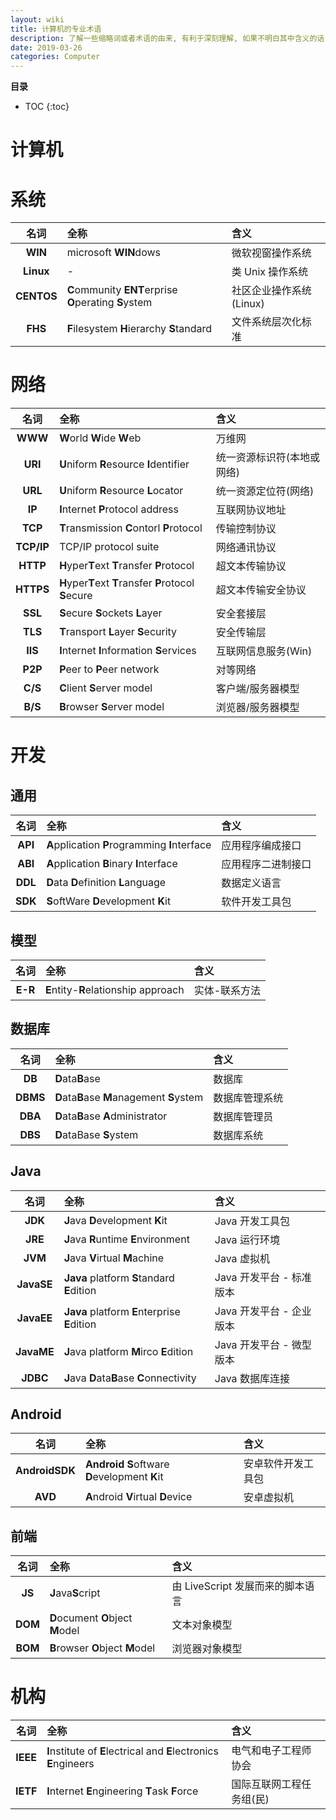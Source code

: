```yaml
---
layout: wiki
title: 计算机的专业术语
description: 了解一些缩略词或者术语的由来, 有利于深刻理解, 如果不明白其中含义的话, 必定是懵懵懂懂, 一知半解
date: 2019-03-26
categories: Computer
---
```


**目录**

* TOC
{:toc}

# 计算机

# 系统

名词 | 全称 | 含义
:--: | :-- | :--
**WIN** | microsoft **WIN**dows | 微软视窗操作系统
**Linux** | - | 类 Unix 操作系统
**CENTOS** | **C**ommunity **ENT**erprise **O**perating **S**ystem | 社区企业操作系统(Linux)
**FHS** | **F**ilesystem **H**ierarchy **S**tandard | 文件系统层次化标准

# 网络

名词 | 全称 | 含义
:--: | :-- | :--
**WWW** | **W**orld **W**ide **W**eb | 万维网
**URI** | **U**niform **R**esource **I**dentifier | 统一资源标识符(本地或网络)
**URL** | **U**niform **R**esource **L**ocator | 统一资源定位符(网络)
**IP** | **I**nternet **P**rotocol address | 互联网协议地址
**TCP** | **T**ransmission **C**ontorl **P**rotocol | 传输控制协议
**TCP/IP** | TCP/IP protocol suite | 网络通讯协议
**HTTP** | **H**yper**T**ext **T**ransfer **P**rotocol | 超文本传输协议
**HTTPS** | **H**yper**T**ext **T**ransfer **P**rotocol **S**ecure | 超文本传输安全协议
**SSL** | **S**ecure **S**ockets **L**ayer | 安全套接层
**TLS** | **T**ransport **L**ayer **S**ecurity | 安全传输层
**IIS** | **I**nternet **I**nformation **S**ervices | 互联网信息服务(Win)
**P2P** | **P**eer to **P**eer network | 对等网络
**C/S** | **C**lient **S**erver model | 客户端/服务器模型
**B/S** | **B**rowser **S**erver model | 浏览器/服务器模型


# 开发

## 通用

名词 | 全称 | 含义
:--: | :-- | :--
**API** | **A**pplication **P**rogramming **I**nterface | 应用程序编成接口
**ABI** | **A**pplication **B**inary **I**nterface | 应用程序二进制接口
**DDL** | **D**ata **D**efinition **L**anguage | 数据定义语言
**SDK** | **S**oftWare **D**evelopment **K**it | 软件开发工具包

## 模型

名词 | 全称 | 含义
:--: | :-- | :--
**E-R** | **E**ntity-**R**elationship approach | 实体-联系方法

## 数据库

名词 | 全称 | 含义
:--: | :-- | :--
**DB** | **D**ata**B**ase | 数据库
**DBMS** | **D**ata**B**ase **M**anagement **S**ystem | 数据库管理系统
**DBA** | **D**ata**B**ase **A**dministrator | 数据库管理员
**DBS** | **D**ataBase **S**ystem | 数据库系统


## Java

名词 | 全称 | 含义
:--: | :-- | :--
**JDK** | **J**ava **D**evelopment **K**it | Java 开发工具包 
**JRE** | **J**ava **R**untime **E**nvironment | Java 运行环境
**JVM** | **J**ava **V**irtual **M**achine | Java 虚拟机
**JavaSE** | **Java** platform **S**tandard **E**dition | Java 开发平台 - 标准版本
**JavaEE** | **Java** platform **E**nterprise **E**dition | Java 开发平台 - 企业版本
**JavaME** | **J**ava platform **M**irco **E**dition | Java 开发平台 - 微型版本
**JDBC** | **J**ava **D**ata**B**ase **C**onnectivity | Java 数据库连接

## Android

名词 | 全称 | 含义
:--: | :-- | :--
**AndroidSDK** | **Android** **S**oftware **D**evelopment **K**it | 安卓软件开发工具包
**AVD** | **A**ndroid **V**irtual **D**evice | 安卓虚拟机

## 前端

名词 | 全称 | 含义
:--: | :-- | :--
**JS** | **J**ava**S**cript | 由 LiveScript 发展而来的脚本语言
**DOM** | **D**ocument **O**bject **M**odel | 文本对象模型
**BOM** | **B**rowser **O**bject **M**odel | 浏览器对象模型

# 机构

名词 | 全称 | 含义
:--: | :-- | :--
**IEEE** | **I**nstitute of **E**lectrical and **E**lectronics **E**ngineers | 电气和电子工程师协会
**IETF** | **I**nternet **E**ngineering **T**ask **F**orce | 国际互联网工程任务组(民)
